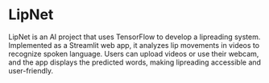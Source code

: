 # LipNet
LipNet is an AI project that uses TensorFlow to develop a lipreading system. Implemented as a Streamlit web app, it analyzes lip movements in videos to recognize spoken language. Users can upload videos or use their webcam, and the app displays the predicted words, making lipreading accessible and user-friendly.
